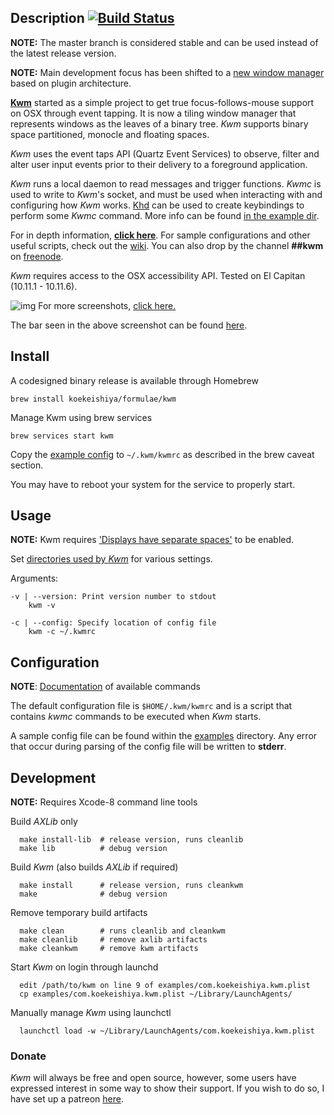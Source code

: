 ## Description [![Build Status](https://travis-ci.org/koekeishiya/kwm.svg?branch=master)](https://travis-ci.org/koekeishiya/kwm)

**NOTE:** The master branch is considered stable and can be used instead of the latest release version.

**NOTE:** Main development focus has been shifted to a [new window manager](https://github.com/koekeishiya/chunkwm) based on plugin architecture.

[**Kwm**](https://koekeishiya.github.io/kwm) started as a simple project to get true focus-follows-mouse support on OSX through event tapping.
It is now a tiling window manager that represents windows as the leaves of a binary tree.
*Kwm* supports binary space partitioned, monocle and floating spaces.

*Kwm* uses the event taps API (Quartz Event Services) to observe, filter and alter user input events prior
to their delivery to a foreground application.

*Kwm* runs a local daemon to read messages and trigger functions.
*Kwmc* is used to write to *Kwm*'s socket, and must be used when interacting with and configuring how *Kwm* works.
[Khd](https://github.com/koekeishiya/khd) can be used to create keybindings to perform some *Kwmc* command.
More info can be found [in the example dir](https://github.com/koekeishiya/kwm/tree/master/examples).

For in depth information, [**click here**](https://koekeishiya.github.io/kwm).
For sample configurations and other useful scripts, check out the [wiki](https://github.com/koekeishiya/kwm/wiki).
You can also drop by the channel **##kwm** on [freenode](http://webchat.freenode.net).

*Kwm* requires access to the OSX accessibility API.
Tested on El Capitan (10.11.1 - 10.11.6).

![img](https://cloud.githubusercontent.com/assets/6175959/22448246/62db5a08-e758-11e6-9a87-cf9fc5c6f51b.png)
For more screenshots, [click here.](https://github.com/koekeishiya/kwm/issues/2)

The bar seen in the above screenshot can be found [here](https://github.com/koekeishiya/nerdbar.widget).

## Install

A codesigned binary release is available through Homebrew

    brew install koekeishiya/formulae/kwm

Manage Kwm using brew services

    brew services start kwm

Copy the [example config](https://github.com/koekeishiya/kwm/blob/master/examples/kwmrc) to `~/.kwm/kwmrc` as described in the brew caveat section.

You may have to reboot your system for the service to properly start.

## Usage

**NOTE:** Kwm requires ['Displays have separate spaces'](https://support.apple.com/library/content/dam/edam/applecare/images/en_US/osx/separate_spaces.png) to be enabled.

Set [directories used by *Kwm*](https://github.com/koekeishiya/kwm/issues/191) for various settings.

Arguments:
```
-v | --version: Print version number to stdout
    kwm -v

-c | --config: Specify location of config file
    kwm -c ~/.kwmrc
```

## Configuration

**NOTE**: [Documentation](https://koekeishiya.github.io/kwm/kwmc.html) of available commands

The default configuration file is `$HOME/.kwm/kwmrc` and is a script that contains *kwmc* commands
to be executed when *Kwm* starts.

A sample config file can be found within the [examples](examples) directory.
Any error that occur during parsing of the config file will be written to **stderr**.

## Development

**NOTE:** Requires Xcode-8 command line tools

Build *AXLib* only

      make install-lib  # release version, runs cleanlib
      make lib          # debug version

Build *Kwm* (also builds *AXLib* if required)

      make install      # release version, runs cleankwm
      make              # debug version

Remove temporary build artifacts

      make clean        # runs cleanlib and cleankwm
      make cleanlib     # remove axlib artifacts
      make cleankwm     # remove kwm artifacts

Start *Kwm* on login through launchd

      edit /path/to/kwm on line 9 of examples/com.koekeishiya.kwm.plist
      cp examples/com.koekeishiya.kwm.plist ~/Library/LaunchAgents/

Manually manage *Kwm* using launchctl

      launchctl load -w ~/Library/LaunchAgents/com.koekeishiya.kwm.plist

### Donate
*Kwm* will always be free and open source, however, some users have expressed interest in some way to show their support.
If you wish to do so, I have set up a patreon [here](https://www.patreon.com/aasvi).
